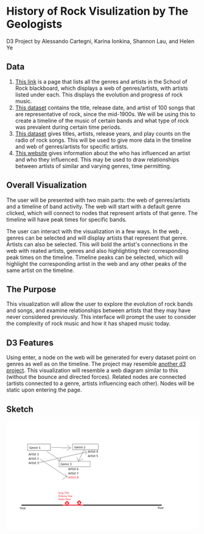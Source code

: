 # History of Rock Visulization by The Geologists

D3 Project by Alessando Cartegni, Karina Ionkina, Shannon Lau, and Helen Ye

## Data

1. [This link](https://adammarxsmind.com/2015/03/29/almost-every-rock-poster-sticker-reference-and-list-in-school-of-rock/) is a page that lists all the genres and artists in the School of Rock blackboard, which displays a web of genres/artists, with artists listed under each. This displays the evolution and progress of rock music.
2. [This dataset](https://docs.google.com/spreadsheets/d/1mwATkBV2e_JT3FUEJtcGNU9QrYYMWvhFutpzk0dlP2E/edit?hl=en_US&hl=en_US#gid=0) contains the title, release date, and artist of 100 songs that are representative of rock, since the mid-1900s. We will be using this to create a timeline of the music of certain bands and what type of rock was prevalent during certain time periods.
3. [This dataset](https://github.com/fivethirtyeight/data/blob/master/classic-rock/classic-rock-song-list.csv) gives titles, artists, release years, and play counts on the radio of rock songs. This will be used to give more data in the timeline and web of genres/artists for specific artists.
4. [This website](https://web.archive.org/web/20170106110227/http://musicbloodline.info/) gives information about the who has influenced an artist and who they influenced. This may be used to draw relationships between artists of similar and varying genres, time permitting.

## Overall Visualization

The user will be presented with two main parts: the web of genres/artists and a timeline of band activity. The web will start with a default genre clicked, which will connect to nodes that represent artists of that genre. The timeline will have peak times for specific bands. 

The user can interact with the visualization in a few ways. In the web , genres can be selected and will display artists that represent that genre. Artists can also be selected. This will bold the artist's connections in the web with  reated artists, genres and also highlighting their corresponding peak times on the timeline. Timeline peaks can be selected, which will highlight the corresponding artist in the web and any other peaks of the same artist on the timeline.

## The Purpose

This visualization will allow the user to explore the evolution of rock bands and songs, and examine relationships between artists that they may have never considered previously. This interface will prompt the user to consider the complexity of rock music and how it has shaped music today.

## D3 Features

Using enter, a node on the web will be generated for every dataset point on genres as well as on the timeline. The project may resemble [another d3 project](http://mbostock.github.io/d3/talk/20111116/force-collapsible.html). This visualization will resemble a web diagram similar to this (without the bounce and directed forces). Related nodes are connected (artists connected to a genre, artists influencing each other). Nodes will be static upon entering the page.

## Sketch

![sketch](/softdev.png)
